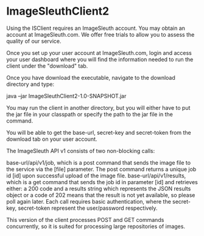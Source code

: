 ImageSleuthClient2
==================

Using the ISClient requires an ImageSleuth account. You may obtain an account at ImageSleuth.com. We offer free trials to allow you to assess the quality of our service.

Once you set up your user account at ImageSleuth.com, login and access your user dashboard where you will find the information needed to run the client under the "download" tab.

Once you have download the executable, navigate to the download directory and type:

java –jar ImageSleuthClient2-1.0-SNAPSHOT.jar

You may run the client in another directory, but you will either have to put the jar file in your classpath or specify the path to the jar file in the command.

You will be able to get the base-url, secret-key and secret-token from the download tab on your user account.

The ImageSleuth API v1 consists of two non-blocking calls:

base-url/api/v1/job, which is a post command that sends the image file to the service via the [file] parameter.
    The post command returns a unique job id [id] upon successful upload of the image file.
base-url/api/v1/results, which is a get command that sends the job id in parameter [id] and retrieves either:
    a 200 code and a results string which represents the JSON results object or
    a code of 202 means that the result is not yet available, so please poll again later.
Each call requires basic authentication, where the secret-key, secret-token represent the user/password respectively.

This version of the client processes POST and GET commands concurrently, so it is suited for processing large repositories of images.
